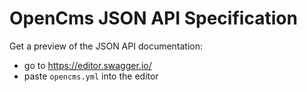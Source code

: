 # OpenCms JSON API Specification

Get a preview of the JSON API documentation:

- go to https://editor.swagger.io/
- paste `opencms.yml` into the editor
